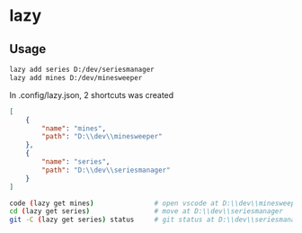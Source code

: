 # lazy

## Usage

```sh
lazy add series D:/dev/seriesmanager
lazy add mines D:/dev/minesweeper
```

In .config/lazy.json, 2 shortcuts was created

```json
[
    {
        "name": "mines",
        "path": "D:\\dev\\minesweeper"
    },
    {
        "name": "series",
        "path": "D:\\dev\\seriesmanager"
    }
]
```

```sh
code (lazy get mines)               # open vscode at D:\\dev\\minesweeper
cd (lazy get series)                # move at D:\\dev\\seriesmanager
git -C (lazy get series) status     # git status at D:\\dev\\seriesmanager
```
